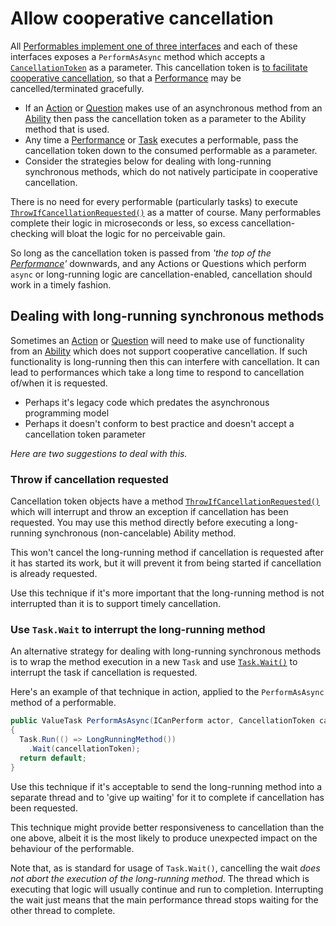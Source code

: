 # Allow cooperative cancellation

All [Performables implement one of three interfaces] and each of these interfaces exposes a `PerformAsAsync` method which accepts a [`CancellationToken`] as a parameter.
This cancellation token is [to facilitate cooperative cancellation], so that a [Performance] may be cancelled/terminated gracefully.

* If an [Action] or [Question] makes use of an asynchronous method from an [Ability] then pass the cancellation token as a parameter to the Ability method that is used.
* Any time a [Performance] or [Task] executes a performable, pass the cancellation token down to the consumed performable as a parameter.
* Consider the strategies below for dealing with long-running synchronous methods, which do not natively participate in cooperative cancellation.

There is no need for every performable (particularly tasks) to execute [`ThrowIfCancellationRequested()`] as a matter of course.
Many performables complete their logic in microseconds or less, so excess cancellation-checking will bloat the logic for no perceivable gain.

So long as the cancellation token is passed from _'the top of the [Performance]'_ downwards, and any Actions or Questions which perform `async` or long-running logic are cancellation-enabled, cancellation should work in a timely fashion.

[Performables implement one of three interfaces]: ../../glossary/Performable.md#the-three-performable-interfaces-and-icanreport
[`CancellationToken`]: https://learn.microsoft.com/en-us/dotnet/api/system.threading.cancellationtoken
[to facilitate cooperative cancellation]: https://learn.microsoft.com/en-us/dotnet/standard/threading/cancellation-in-managed-threads
[Performance]: xref:CSF.Screenplay.IPerformance
[Action]: ../../glossary/Action.md
[Question]: ../../glossary/Question.md
[Ability]: ../../glossary/Ability.md
[Task]: ../../glossary/Task.md
[`ThrowIfCancellationRequested()`]: https://learn.microsoft.com/en-us/dotnet/api/system.threading.cancellationtoken.throwifcancellationrequested

## Dealing with long-running synchronous methods

Sometimes an [Action] or [Question] will need to make use of functionality from an [Ability] which does not support cooperative cancellation.
If such functionality is long-running then this can interfere with cancellation.
It can lead to performances which take a long time to respond to cancellation of/when it is requested.

* Perhaps it's legacy code which predates the asynchronous programming model
* Perhaps it doesn't conform to best practice and doesn't accept a cancellation token parameter

_Here are two suggestions to deal with this._

### Throw if cancellation requested 

Cancellation token objects have a method [`ThrowIfCancellationRequested()`] which will interrupt and throw an exception if cancellation has been requested.
You may use this method directly before executing a long-running synchronous (non-cancelable) Ability method.

This won't cancel the long-running method if cancellation is requested after it has started its work, but it will prevent it from being started if cancellation is already requested.

Use this technique if it's more important that the long-running method is not interrupted than it is to support timely cancellation. 

### Use `Task.Wait` to interrupt the long-running method

An alternative strategy for dealing with long-running synchronous methods is to wrap the method execution in a new `Task` and use [`Task.Wait()`] to interrupt the task if cancellation is requested. 

Here's an example of that technique in action, applied to the `PerformAsAsync` method of a performable. 

```csharp
public ValueTask PerformAsAsync(ICanPerform actor, CancellationToken cancellationToken)
{
  Task.Run(() => LongRunningMethod())
    .Wait(cancellationToken);
  return default;
}
```

Use this technique if it's acceptable to send the long-running method into a separate thread and to 'give up waiting' for it to complete if cancellation has been requested.

This technique might provide better responsiveness to cancellation than the one above, albeit it is the most likely to produce unexpected impact on the behaviour of the performable.

Note that, as is standard for usage of `Task.Wait()`, cancelling the wait _does not abort the execution of the long-running method_. The thread which is executing that logic will usually continue and run to completion. Interrupting the wait just means that the main performance thread stops waiting for the other thread to complete.

[`Task.Wait()`]: https://learn.microsoft.com/en-us/dotnet/api/system.threading.tasks.task.wait#system-threading-tasks-task-wait(system-threading-cancellationtoken)